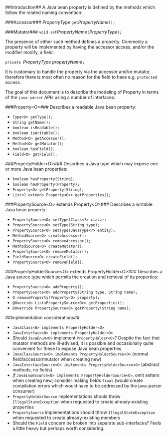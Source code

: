 ##Introduction##
A Java bean property is defined by the methods which follow the related naming convention:

###Accessor###
*PropertyType* `get`*PropertyName*`();`

###Mutator###
`void set`*PropertyName*`(`*PropertyType*`);`

The presence of either such method defines a property. Commonly a property will be implemented by having the accessor access, and/or the modifier modify, a field:

`private `*PropertyType propertyName*`;`

It is customary to handle the property via the accessor and/or mutator, therefore there is most often no reason for the field to have e.g. `protected` access.


The goal of this document is to describe the modeling of Property in terms of the `java-parser` APIs using a number of interfaces:

###Property&lt;O&gt;###
Describes a readable Java bean property:

 * `Type<O> getType();`
 * `String getName();`
 * `boolean isReadable();`
 * `boolean isWritable();`
 * `Method<O> getAccessor();`
 * `Method<O> getMutator();`
 * `boolean hasField();`
 * `Field<O> getField();`

###PropertyHolder&lt;O&gt;###
Describes a Java type which may expose one or more Java bean properties:

* `boolean hasProperty(String);`
* `boolean hasProperty(Property);`
* `Property<O> getProperty(String);`
* `List<? extends Property<O>> getProperties();`

###PropertySource&lt;O&gt; extends Property&lt;O&gt;###
Describes a writable Java bean property:

 * `PropertySource<O> setType(Class<?> clazz);`
 * `PropertySource<O> setType(String type);`
 * `PropertySource<O> setType(JavaType<?> entity);`
 * `MethodSource<O> createAccessor();`
 * `PropertySource<O> removeAccessor();`
 * `MethodSource<O> createMutator();`
 * `PropertySource<O> removeMutator();`
 * `FieldSource<O> createField();`
 * `PropertySource<O> removeField();`

###PropertyHolderSource&lt;O&gt; extends PropertyHolder&lt;O&gt;###
Describes a Java source type which permits the creation and removal of its properties:

 * `PropertySource<O> addProperty();`
 * `PropertySource<O> addProperty(String type, String name);`
 * `O removeProperty(Property<O> property);`
 * `@Override List<PropertySource<O>> getProperties();`
 * `@Override PropertySource<O> getProperty(String name);`

##Implementation considerations##

 * `JavaClass<0> implements PropertyHolder<O>`
 * `JavaInterface<O> implements PropertyHolder<O>`
 * Should `JavaEnum<O>` implement `PropertyHolder<O>`?  Despite the fact that mutator methods are ill-advised, it is possible and occasionally quite convenient for these to expose Java bean properties.
 * `JavaClassSource<O> implements PropertyHolderSource<O>` (normal field/accessor/mutator when creating new)
 * `JavaInterfaceSource<O> implements PropertyHolderSource<O>` (abstract methods, no fields)
 * *if* `JavaEnumSource<O> implements PropertyHolderSource<O>`, omit setters when creating new; consider making fields `final` (would create compilation errors which would have to be addressed by the java-parser consumer)
 * `PropertyHolderSource` implementations should throw `IllegalStateException` when requested to create already-existing properties
 * `PropertySource` implementations should throw `IllegalStateException` when requested to create already-existing members
 * Should the `Field` concern be broken into separate sub-interfaces?  Feels a little heavy but perhaps worth considering.